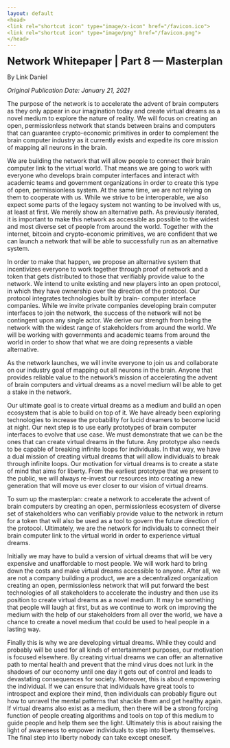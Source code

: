 ```yaml
---
layout: default
<head>
<link rel="shortcut icon" type="image/x-icon" href="/favicon.ico">
<link rel="shortcut icon" type="image/png" href="/favicon.png">
</head>
---
```


<b><font size="5">Network Whitepaper | Part 8 — Masterplan</font></b>

By Link Daniel

<i>Original Publication Date: January 21, 2021</i>

The purpose of the network is to accelerate the advent of brain computers as they only appear in our imagination today and create virtual dreams as a novel medium to explore the nature of reality. We will focus on creating an open, permissionless network that stands between brains and computers that can guarantee crypto-economic primitives in order to complement the brain computer industry as it currently exists and expedite its core mission of mapping all neurons in the brain.

We are building the network that will allow people to connect their brain computer link to the virtual world. That means we are going to work with everyone who develops brain computer interfaces and interact with academic teams and government organizations in order to create this type of open, permissionless system. At the same time, we are not relying on them to cooperate with us. While we strive to be interoperable, we also expect some parts of the legacy system not wanting to be involved with us, at least at first. We merely show an alternative path. As previously iterated, it is important to make this network as accessible as possible to the widest and most diverse set of people from around the world. Together with the internet, bitcoin and crypto-economic primitives, we are confident that we can launch a network that will be able to successfully run as an alternative system.

In order to make that happen, we propose an alternative system that incentivizes everyone to work together through proof of network and a token that gets distributed to those that verifiably provide value to the network. We intend to unite existing and new players into an open protocol, in which they have ownership over the direction of the protocol. Our protocol integrates technologies built by brain- computer interface companies. While we invite private companies developing brain computer interfaces to join the network, the success of the network will not be contingent upon any single actor. We derive our strength from being the network with the widest range of stakeholders from around the world. We will be working with governments and academic teams from around the world in order to show that what we are doing represents a viable alternative.

As the network launches, we will invite everyone to join us and collaborate on our industry goal of mapping out all neurons in the brain. Anyone that provides reliable value to the network’s mission of accelerating the advent of brain computers and virtual dreams as a novel medium will be able to get a stake in the network.

Our ultimate goal is to create virtual dreams as a medium and build an open ecosystem that is able to build on top of it. We have already been exploring technologies to increase the probability for lucid dreamers to become lucid at night. Our next step is to use early prototypes of brain computer interfaces to evolve that use case. We must demonstrate that we can be the ones that can create virtual dreams in the future. Any prototype also needs to be capable of breaking infinite loops for individuals. In that way, we have a dual mission of creating virtual dreams that will allow individuals to break through infinite loops. Our motivation for virtual dreams is to create a state of mind that aims for liberty. From the earliest prototype that we present to the public, we will always re-invest our resources into creating a new generation that will move us ever closer to our vision of virtual dreams.

To sum up the masterplan: create a network to accelerate the advent of brain computers by creating an open, permissionless ecosystem of diverse set of stakeholders who can verifiably provide value to the network in return for a token that will also be used as a tool to govern the future direction of the protocol. Ultimately, we are the network for individuals to connect their brain computer link to the virtual world in order to experience virtual dreams.

Initially we may have to build a version of virtual dreams that will be very expensive and unaffordable to most people. We will work hard to bring down the costs and make virtual dreams accessible to anyone. After all, we are not a company building a product, we are a decentralized organization creating an open, permissionless network that will put forward the best technologies of all stakeholders to accelerate the industry and then use its position to create virtual dreams as a novel medium. It may be something that people will laugh at first, but as we continue to work on improving the medium with the help of our stakeholders from all over the world, we have a chance to create a novel medium that could be used to heal people in a lasting way.

Finally this is why we are developing virtual dreams. While they could and probably will be used for all kinds of entertainment purposes, our motivation is focused elsewhere. By creating virtual dreams we can offer an alternative path to mental health and prevent that the mind virus does not lurk in the shadows of our economy until one day it gets out of control and leads to devastating consequences for society. Moreover, this is about empowering the individual. If we can ensure that individuals have great tools to introspect and explore their mind, then individuals can probably figure out how to unravel the mental patterns that shackle them and get healthy again. If virtual dreams also exist as a medium, then there will be a strong forcing function of people creating algorithms and tools on top of this medium to guide people and help them see the light. Ultimately this is about raising the light of awareness to empower individuals to step into liberty themselves. The final step into liberty nobody can take except oneself.
